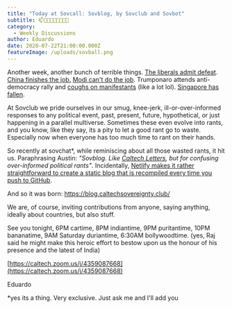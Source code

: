 ```yaml
---
title: "Today at Sovcall: Sovblog, by Sovclub and Sovbot"
subtitle: 📫🏤🏣🎍🗼🎎🎑🎐🎏
category:
  - Weekly Discussions
author: Eduardo
date: 2020-07-22T21:00:00.000Z
featureImage: /uploads/sovball.png
---
```

Another week, another bunch of terrible things. [The liberals admit defeat](https://www.theatlantic.com/magazine/archive/2020/06/underlying-conditions/610261/). [China finishes the job.](https://hongkongfp.com/2020/04/20/explainer-beijings-5-day-crackdown-on-hong-kongs-opposition-during-covid-19/) [Modi can't do the job](https://www.bbc.com/news/world-asia-india-52360757). Trumponaro attends anti-democracy rally and [coughs on manifestants](https://www.youtube.com/watch?v=WvolmvQmmQg&feature=emb_logo) (like a lot lol). [Singapore has fallen](https://www.channelnewsasia.com/news/singapore/covid-19-singapore-moh-new-cases-apr-22-10000-dormitory-12665430).



At Sovclub we pride ourselves in our smug, knee-jerk, ill-or-over-informed responses to any political event, past, present, future, hypothetical, or just happening in a parallel multiverse. Sometimes these even evolve into rants, and you know, like they say, its a pity to let a good rant go to waste. Especially now when everyone has too much time to rant on their hands.



So recently at sovchat*, while reminiscing about all those wasted rants, it hit us. Paraphrasing Austin: *"Sovblog. Like [Caltech Letters](https://caltechletters.org/), but for confusing over-informed political rants"*. Incidentally, [Netlify makes it rather straightforward to create a static blog that is recompiled every time you push to GitHub](https://templates.netlify.com/tags/blog/).



And so it was born: [https://blog.​caltechsovereignty.club/](https://blog.caltechsovereignty.club/)

We are, of course, inviting contributions from anyone, saying anything, ideally about countries, but also stuff.



See you tonight, 6PM cartime, 8PM indiantime, 9PM puritantime, 10PM bananatime, 9AM Saturday duriantime, 6:30AM bollywoodtime. (yes, Raj said he might make this heroic effort to bestow upon us the honour of his presence and the latest of India)



[https://caltech.zoom.us/j/​4359087668](https://caltech.zoom.us/j/4359087668)



Eduardo





\*yes its a thing. Very exclusive. Just ask me and I'll add you